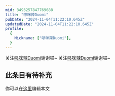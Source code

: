 ```yaml
---
mid: 3493257847769688
title: "哆咪辣Duomi"
pubDate: "2024-11-04T11:22:10.645Z"
updatedDate: "2024-11-04T11:22:10.645Z"
profile:
  {
    Nickname: ["哆咪辣Duomi"],
  }
---
```


关注[哆咪辣Duomi](https://space.bilibili.com/3493257847769688)谢谢喵~ 关注[哆咪辣Duomi](https://space.bilibili.com/3493257847769688)谢谢喵~

## 此条目有待补充
你可以在[这里](https://github.com/Yuhanawa/VTuber.ICU/edit/master/src/content/v/哆咪辣Duomi/index.md)编辑本文
